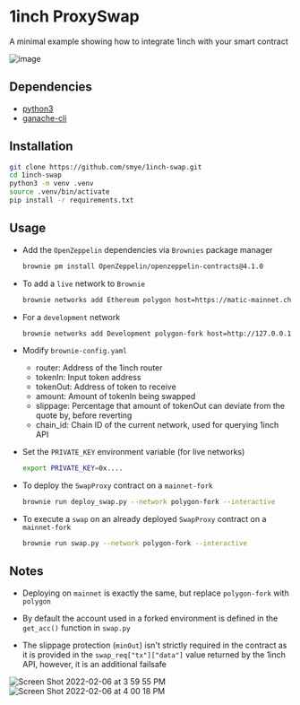 # 1inch ProxySwap

A minimal example showing how to integrate 1inch with your smart contract

![image](https://user-images.githubusercontent.com/17861005/124692865-452ee180-ded6-11eb-9cab-3edc36171b04.png)

## Dependencies
- [python3](https://www.python.org/)
- [ganache-cli](https://github.com/trufflesuite/ganache-cli)

## Installation

```bash
git clone https://github.com/smye/1inch-swap.git
cd 1inch-swap
python3 -m venv .venv
source .venv/bin/activate
pip install -r requirements.txt
```


## Usage
- Add the `OpenZeppelin` dependencies via `Brownies` package manager
    ```bash
    brownie pm install OpenZeppelin/openzeppelin-contracts@4.1.0
    ```
    
- To add a `live` network to `Brownie`
    ```bash
    brownie networks add Ethereum polygon host=https://matic-mainnet.chainstacklabs.com  chainid=137 explorer=https://api.polygonscan.com/api
    ```

- For a `development` network 
    ```bash
    brownie networks add Development polygon-fork host=http://127.0.0.1 cmd=ganache-cli fork=https://matic-mainnet.chainstacklabs.com port=8545
    ```

- Modify `brownie-config.yaml`
    - router: Address of the 1inch router 
    - tokenIn: Input token address
    - tokenOut: Address of token to receive
    - amount: Amount of tokenIn being swapped
    - slippage: Percentage that amount of tokenOut can deviate from the quote by, before reverting
    - chain_id: Chain ID of the current network, used for querying 1inch API

- Set the `PRIVATE_KEY` environment variable (for live networks)
    ```bash
    export PRIVATE_KEY=0x....
    ```
   
- To deploy the `SwapProxy` contract on a `mainnet-fork`
    ```bash
    brownie run deploy_swap.py --network polygon-fork --interactive
    ```
    
- To execute a `swap` on an already deployed `SwapProxy` contract on a `mainnet-fork`
    ```bash
    brownie run swap.py --network polygon-fork --interactive
    ```

## Notes

- Deploying on `mainnet` is exactly the same, but replace `polygon-fork` with `polygon`

- By default the account used in a forked environment is defined in the `get_acc()` function in `swap.py`

- The slippage protection (`minOut`) isn't strictly required in the contract as it is provided in the `swap_req["tx"]["data"]` value returned by the 1inch API, however, it is an additional failsafe



![Screen Shot 2022-02-06 at 3 59 55 PM](https://user-images.githubusercontent.com/44861205/152670819-f6966f34-c2c1-40ce-b1f8-d600b933b9b7.png)
![Screen Shot 2022-02-06 at 4 00 18 PM](https://user-images.githubusercontent.com/44861205/152670827-61091959-aa31-4e88-b1d6-6e520260b757.png)


